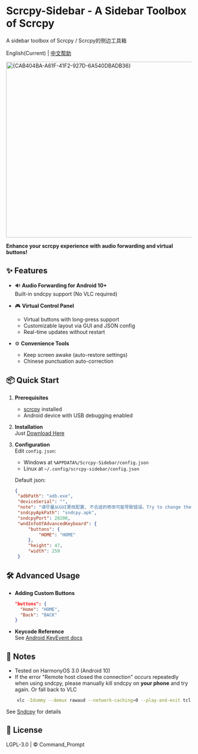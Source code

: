 # Scrcpy-Sidebar - A Sidebar Toolbox of Scrcpy
A sidebar toolbox of Scrcpy / Scrcpy的侧边工具箱

English(Current) | [中文帮助](README_zh.md)

<img width="960" height="476" alt="{CAB404BA-A61F-41F2-927D-6A540DBADB36}" src="https://github.com/user-attachments/assets/c0a94813-3de1-4cec-abfc-e94322254405" />

**Enhance your scrcpy experience with audio forwarding and virtual buttons!**

## ✨ Features
- 🔊 **Audio Forwarding for Android 10+**  
  Built-in sndcpy support (No VLC required)
  
- 🎮 **Virtual Control Panel**  
  - Virtual buttons with long-press support  
  - Customizable layout via GUI and JSON config  
  - Real-time updates without restart  

- ⚙️ **Convenience Tools**  
  - Keep screen awake (auto-restore settings)    
  - Chinese punctuation auto-correction  

## 📦 Quick Start
1. **Prerequisites**  
   - [scrcpy](https://github.com/Genymobile/scrcpy) installed  
   - Android device with USB debugging enabled

2. **Installation**  
    Just [Download Here](https://github.com/CommandPrompt-Wang/Scrcpy-Sidebar/releases)

3. **Configuration**  
   Edit `config.json`:
   - Windows at `%APPDATA%/Scrcpy-Sidebar/config.json`
   - Linux at `~/.config/scrcpy-sidebar/config.json`
   
   Default json: 
   ```json
   {
    "adbPath": "adb.exe",
    "deviceSerial": "",
    "note": "请尽量从GUI更改配置, 不合适的修改可能导致错误。Try to change the configuration from the GUI. Inappropriate modifications may cause errors.",
    "sndcpyApkPath": "sndcpy.apk",
    "sndcpyPort": 28200,
    "wndInfoOfAdvancedKeyboard": {
        "buttons": {
            "HOME": "HOME"
        },
        "height": 47,
        "width": 259
    }
   ```

## 🛠️ Advanced Usage
- **Adding Custom Buttons**  
  ```json
  "buttons": {
    "Home": "HOME",
    "Back": "BACK"
  }
  ```

- **Keycode Reference**  
  See [Android KeyEvent docs](https://developer.android.com/reference/android/view/KeyEvent)

## 📝 Notes
- Tested on HarmonyOS 3.0 (Android 10)
- If the error "Remote host closed the connection" occurs repeatedly when using sndcpy, please manually kill sndcpy on **your phone** and try again. Or fall back to VLC
```bash
    vlc -Idummy --demux rawaud --network-caching=0 --play-and-exit tcl://localhost:28200   #if you havn't changed the port number
``` 
See [Sndcpy](https://github.com/rom1v/sndcpy?tab=readme-ov-file#requirements) for details

## 📄 License
LGPL-3.0 | © Command_Prompt
